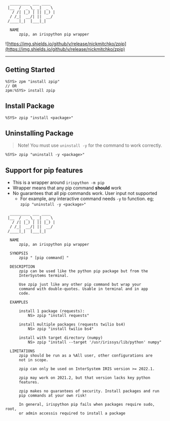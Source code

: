 ```
  _________ ___ ____  
 |__  /  _ \_ _|  _ \ 
   / /| |_) | || |_) |  
  / /_|  __/| ||  __/ 
 /____|_|  |___|_|    

  NAME
      zpip, an irispython pip wrapper
```


![https://img.shields.io/github/v/release/nickmitchko/zpip](https://img.shields.io/github/v/release/nickmitchko/zpip)

---

## Getting Started

```cos
%SYS> zpm "install zpip"
// OR
zpm:%SYS> install zpip
```

## Install Package

```cos
%SYS> zpip "install <package>"
```

## Uninstalling Package

> Note! You must use `uninstall -y` for the command to work correctly.

```
%SYS> zpip "uninstall -y <package>"
```


## Support for pip features

* This is a wrapper around `irispython -m pip`
* Wrapper means that any pip command **should** work
* No guarantees that all pip commands work. User input not supported
  * For example, any interactive command needs `-y` to function. eg;<br> `zpip "uninstall -y <package>"`


```
  _________ ___ ____  
 |__  /  _ \_ _|  _ \ 
   / /| |_) | || |_) |  
  / /_|  __/| ||  __/ 
 /____|_|  |___|_|    

  NAME
      zpip, an irispython pip wrapper

  SYNOPSIS
      zpip " [pip command] "

  DESCRIPTION
      zpip can be used like the python pip package but from the
      InterSystems terminal. 
      
      Use zpip just like any other pip command but wrap your 
      command with double-quotes. Usable in terminal and in app
      code.

  EXAMPLES
      
      install 1 package (requests): 
          NS> zpip "install requests"
      
      install multiple packages (requests twilio bs4)
          NS> zpip "install twilio bs4"
      
      install with target directory (numpy)
          NS> zpip "install --target '/usr/irissys/lib/python' numpy"

  LIMITATIONS
      zpip should be run as a %All user, other configurations are
      not in scope.

      zpip can only be used on InterSystem IRIS version >= 2022.1.

      zpip may work on 2021.2, but that version lacks key python
      features.

      zpip makes no guarantees of security. Install packages and run
      pip commands at your own risk!

      In general, irispython pip fails when packages require sudo, root, 
      or admin accessis required to install a package
```